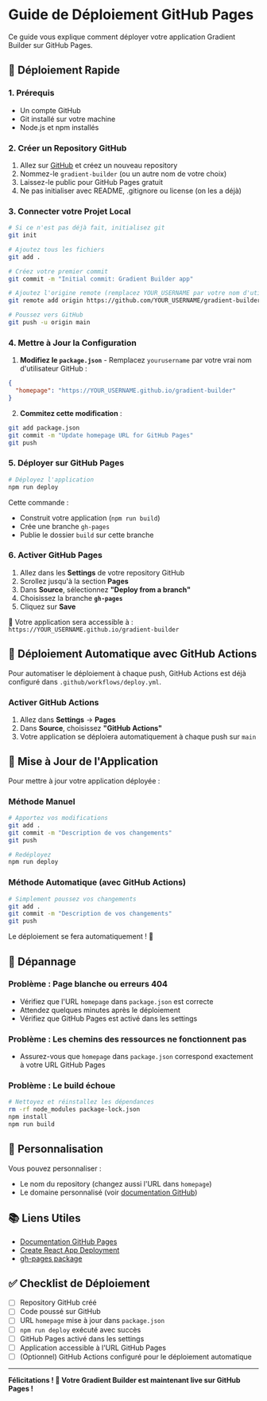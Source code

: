 # Guide de Déploiement GitHub Pages

Ce guide vous explique comment déployer votre application Gradient Builder sur GitHub Pages.

## 🚀 Déploiement Rapide

### 1. Prérequis
- Un compte GitHub
- Git installé sur votre machine
- Node.js et npm installés

### 2. Créer un Repository GitHub

1. Allez sur [GitHub](https://github.com) et créez un nouveau repository
2. Nommez-le `gradient-builder` (ou un autre nom de votre choix)
3. Laissez-le public pour GitHub Pages gratuit
4. Ne pas initialiser avec README, .gitignore ou license (on les a déjà)

### 3. Connecter votre Projet Local

```bash
# Si ce n'est pas déjà fait, initialisez git
git init

# Ajoutez tous les fichiers
git add .

# Créez votre premier commit
git commit -m "Initial commit: Gradient Builder app"

# Ajoutez l'origine remote (remplacez YOUR_USERNAME par votre nom d'utilisateur GitHub)
git remote add origin https://github.com/YOUR_USERNAME/gradient-builder.git

# Poussez vers GitHub
git push -u origin main
```

### 4. Mettre à Jour la Configuration

1. **Modifiez le `package.json`** - Remplacez `yourusername` par votre vrai nom d'utilisateur GitHub :

```json
{
  "homepage": "https://YOUR_USERNAME.github.io/gradient-builder"
}
```

2. **Commitez cette modification** :

```bash
git add package.json
git commit -m "Update homepage URL for GitHub Pages"
git push
```

### 5. Déployer sur GitHub Pages

```bash
# Déployez l'application
npm run deploy
```

Cette commande :
- Construit votre application (`npm run build`)
- Crée une branche `gh-pages` 
- Publie le dossier `build` sur cette branche

### 6. Activer GitHub Pages

1. Allez dans les **Settings** de votre repository GitHub
2. Scrollez jusqu'à la section **Pages**
3. Dans **Source**, sélectionnez **"Deploy from a branch"**
4. Choisissez la branche **`gh-pages`**
5. Cliquez sur **Save**

🎉 Votre application sera accessible à : `https://YOUR_USERNAME.github.io/gradient-builder`

## 🔄 Déploiement Automatique avec GitHub Actions

Pour automatiser le déploiement à chaque push, GitHub Actions est déjà configuré dans `.github/workflows/deploy.yml`.

### Activer GitHub Actions

1. Allez dans **Settings** → **Pages**
2. Dans **Source**, choisissez **"GitHub Actions"**
3. Votre application se déploiera automatiquement à chaque push sur `main`

## 📝 Mise à Jour de l'Application

Pour mettre à jour votre application déployée :

### Méthode Manuel
```bash
# Apportez vos modifications
git add .
git commit -m "Description de vos changements"
git push

# Redéployez
npm run deploy
```

### Méthode Automatique (avec GitHub Actions)
```bash
# Simplement poussez vos changements
git add .
git commit -m "Description de vos changements"
git push
```

Le déploiement se fera automatiquement ! 🚀

## 🐛 Dépannage

### Problème : Page blanche ou erreurs 404
- Vérifiez que l'URL `homepage` dans `package.json` est correcte
- Attendez quelques minutes après le déploiement
- Vérifiez que GitHub Pages est activé dans les settings

### Problème : Les chemins des ressources ne fonctionnent pas
- Assurez-vous que `homepage` dans `package.json` correspond exactement à votre URL GitHub Pages

### Problème : Le build échoue
```bash
# Nettoyez et réinstallez les dépendances
rm -rf node_modules package-lock.json
npm install
npm run build
```

## 🎨 Personnalisation

Vous pouvez personnaliser :
- Le nom du repository (changez aussi l'URL dans `homepage`)
- Le domaine personnalisé (voir [documentation GitHub](https://docs.github.com/en/pages/configuring-a-custom-domain-for-your-github-pages-site))

## 📚 Liens Utiles

- [Documentation GitHub Pages](https://docs.github.com/en/pages)
- [Create React App Deployment](https://create-react-app.dev/docs/deployment/#github-pages)
- [gh-pages package](https://www.npmjs.com/package/gh-pages)

## ✅ Checklist de Déploiement

- [ ] Repository GitHub créé
- [ ] Code poussé sur GitHub
- [ ] URL `homepage` mise à jour dans `package.json`
- [ ] `npm run deploy` exécuté avec succès
- [ ] GitHub Pages activé dans les settings
- [ ] Application accessible à l'URL GitHub Pages
- [ ] (Optionnel) GitHub Actions configuré pour le déploiement automatique

---

**Félicitations ! 🎉 Votre Gradient Builder est maintenant live sur GitHub Pages !**
